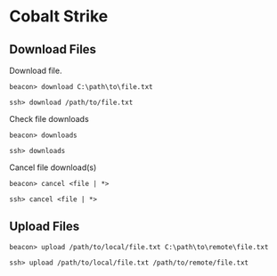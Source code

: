 # Cobalt Strike

## Download Files

Download file.

```
beacon> download C:\path\to\file.txt

ssh> download /path/to/file.txt
```

Check file downloads

```
beacon> downloads

ssh> downloads
```

Cancel file download(s)

```
beacon> cancel <file | *>

ssh> cancel <file | *>
```

## Upload Files

```
beacon> upload /path/to/local/file.txt C:\path\to\remote\file.txt

ssh> upload /path/to/local/file.txt /path/to/remote/file.txt
```